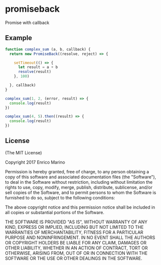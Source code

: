 # promiseback
Promise with callback

## Example

```js
function complex_sum (a, b, callback) {
  return new PromiseBack((resolve, reject) => {

    setTimeout(() => {
      let result = a + b
      resolve(result)
    }, 100)

  }, callback)
}

complex_sum(1, 2, (error, result) => {
  console.log(result)
})

complex_sum(4, 5).then((result) => {
  console.log(result)
})
```

## License

(The MIT License)

Copyright 2017 Enrico Marino

Permission is hereby granted, free of charge, to any person obtaining a copy of this software and associated documentation files (the "Software"), to deal in the Software without restriction, including without limitation the rights to use, copy, modify, merge, publish, distribute, sublicense, and/or sell copies of the Software, and to permit persons to whom the Software is furnished to do so, subject to the following conditions:

The above copyright notice and this permission notice shall be included in all copies or substantial portions of the Software.

THE SOFTWARE IS PROVIDED "AS IS", WITHOUT WARRANTY OF ANY KIND, EXPRESS OR IMPLIED, INCLUDING BUT NOT LIMITED TO THE WARRANTIES OF MERCHANTABILITY, FITNESS FOR A PARTICULAR PURPOSE AND NONINFRINGEMENT. IN NO EVENT SHALL THE AUTHORS OR COPYRIGHT HOLDERS BE LIABLE FOR ANY CLAIM, DAMAGES OR OTHER LIABILITY, WHETHER IN AN ACTION OF CONTRACT, TORT OR OTHERWISE, ARISING FROM, OUT OF OR IN CONNECTION WITH THE SOFTWARE OR THE USE OR OTHER DEALINGS IN THE SOFTWARE.

